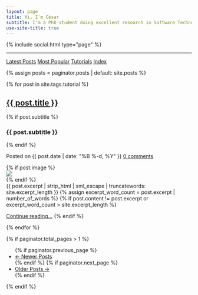 ```yaml
---
layout: page
title: Hi, I'm César
subtitle: I'm a PhD student doing excellent research in Software Technology for the benefit of the Swedish industry
use-site-title: true
---
```


{% include social.html type="page" %}

---

<div class="list-filters">
  <a href="/" class="list-filter">Latest Posts</a>
  <a href="/popular" class="list-filter">Most Popular</a>
  <a href="/tutorials" class="list-filter filter-selected">Tutorials</a>
  <a href="/tags" class="list-filter">Index</a>
</div>


{% assign posts = paginator.posts | default: site.posts %}

<div class="posts-list">
  {% for post in site.tags.tutorial %}
     <article class="post-preview">
      <span class="text-left">
     <a href="{{ post.url | prepend: site.baseurl }}">
       <h2 class="post-title">{{ post.title }}</h2>
     </a>
         {% if post.subtitle %}
       <h3 class="post-subtitle">
         {{ post.subtitle }}
       </h3>
       {% endif %}
     <p class="post-meta-index">
                     Posted on {{ post.date | date: "%B %-d, %Y" }}
              <span id="comments-count">
                 <i class="fas fa-comments"></i>
                 <a href="https://www.cesarsotovalero.net{{post.url}}#disqus_thread">0 comments</a>
              </span>
     </p>
         </span>
      <div class="post-entry-container">
         {% if post.image %}
         <div class="post-image" style="height: auto; width: auto;">
            <a href="{{ post.url | prepend: site.baseurl }}">
               <img src="{{ post.image }}"> </a></div>
         {% endif %}
         <div class="post-entry">
            {{ post.excerpt | strip_html | xml_escape | truncatewords: site.excerpt_length }} {% assign excerpt_word_count = post.excerpt
            | number_of_words %} {% if post.content != post.excerpt or excerpt_word_count > site.excerpt_length %}
            <p class="post-read-more-block">
               <a href="{{ post.url | prepend: site.baseurl }}" class="post-read-more">Continue reading...</a> {% endif %}
            </p>
         </div>
      </div>
     </article>
  {% endfor %}
</div>

{% if paginator.total_pages > 1 %}
<ul class="pagination main-pager">
  {% if paginator.previous_page %}
  <li class="page-item previous">
    <a class="page-link" href="{{ paginator.previous_page_path | absolute_url }}">&larr; Newer Posts</a>
  </li>
  {% endif %}
  {% if paginator.next_page %}
  <li class="page-item next">
    <a class="page-link" href="{{ paginator.next_page_path | absolute_url }}">Older Posts &rarr;</a>
  </li>
  {% endif %}
</ul>
{% endif %}



